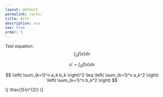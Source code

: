 ```yaml
---
layout: default
permalink: /arts/
title: Arts
description: xxx
nav: true
order: 5
---
```


Test equation:
$$
\int_\Omega f(x) dx
$$


$$
u' = \int_\Omega f(x) dx
$$

$$
\left( \sum_{k=1}^n a_k b_k \right)^2 \leq \left( \sum_{k=1}^n a_k^2 \right) \left( \sum_{k=1}^n b_k^2 \right)
$$

\\[ \frac{1}{n^{2}} \\]
